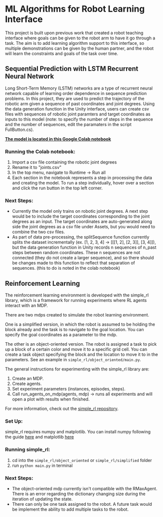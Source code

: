 # ML Algorithms for Robot Learning Interface

This project is built upon previous work that created a robot teaching interface where
goals can be given to the robot arm to have it go through a task. The aim is to add learning algorithm support to this interface, so multiple demonstrations can be given by the human partner, and the robot will learn the constraints and goals of the task over time.

## Sequential Prediction with LSTM Recurrent Neural Network

Long Short-Term Memory (LSTM) networks are a type of recurrent neural network capable of learning order dependence in sequence prediction problems. In this project, they are used to predict the trajectory of the robotic arm given a sequence of past coordinates and joint degrees. Using the data generation function in the Unity interface, users can create csv files with sequences of robotic joint paramters and target coordinates as inputs to this model (note: to specify the number of steps in the sequence and the number of sequences, edit the paramaters in the script FullButton.cs).

**[The model is located in this Google Colab notebook](https://colab.research.google.com/drive/1YxsktR52RiBYRSBAcFBra5PdNn0dpEmY?usp=sharing)**

### Running the Colab notebook:

1. Import a csv file containing the robotic joint degrees
2. Rename it to "joints.csv"
3. In the top menu, navigate to Runtime -> Run all
4. Each section in the notebook represents a step in processing the data and creating the model. To run a step individually, hover over a section and click the run button in the top left corner.

### Next Steps:

- Currently the model only trains on robotic joint degrees. A next step would be to include the target coordinates corresponding to the joint degrees as an input. The target coordinates are auto-generated along side the joint degrees as a csv file under Assets, but you would need to combine the two csv files.
- As part of data pre-processing, the splitSequence function currently splits the dataset incrementally (ex. [1, 2, 3, 4] -> [[[1, 2], [2, 3]], [3, 4]]), but the data generation function in Unity records n sequences of n_past steps between random coordinates. These n sequences are not connected (they do not create a larger sequence), and so there should be changes made to this function to reflect that separation of sequences. (this to do is noted in the colab notebook)

## Reinforcement Learning

The reinforcement learning environment is developed with the simple_rl library, which is a framework for running experiments where RL agents interact with an MDP.

There are two mdps created to simulate the robot learning environment.

One is a simplified version, in which the robot is assumed to be holding the block already and the task is to navigate to the goal location. You can specify the goal coordinates as a parameter to the mdp.

The other is an object-oriented version. The robot is assigned a task to pick up a block of a certain color and move it to a specific grid cell. You can create a task object specifying the block and the location to move it to in the parameters. See an example in `simple_rl/object_oriented/main.py`.

The general instructions for experimenting with the simple_rl library are:

1. Create an MDP.
2. Create agents.
3. Set experiment parameters (instances, episodes, steps).
4. Call run_agents_on_mdp(agents, mdp) -> runs all experiments and will open a plot with results when finished.

For more information, check out the [simple_rl repository](https://github.com/david-abel/simple_rl).

### Set Up:

simple_rl requires numpy and matplotlib. You can install numpy following the guide [here](https://numpy.org/install/) and matplotlib [here](https://matplotlib.org/stable/users/installing/index.html)

### Running simple_rl:

1. cd into the `simple_rl/object_oriented` or `simple_rl/simplified` folder
2. run `python main.py` in terminal

### Next Steps:

- The object-oriented mdp currently isn't compatible with the RMaxAgent. There is an error regarding the dictionary changing size during the iteration of updating the state.
- There can only be one task assigned to the robot. A future task would be implement the ability to add multiple tasks to the robot.
